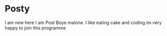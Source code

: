 # Posty
I am new here
I am Post Boye malone.
I like eating cake and coding
im very happy to join this programme

